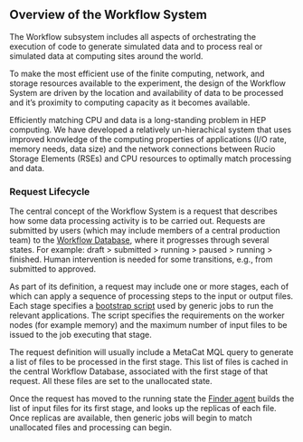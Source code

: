 ## Overview of the Workflow System

The Workflow subsystem includes all aspects of orchestrating the execution 
of code to generate simulated data and to process real or simulated 
data at computing sites around the world.

To make the most efficient use of the finite computing, network, and 
storage resources available to the experiment, the design of 
the Workflow System are driven by the location and availability of data to 
be processed and it’s proximity to computing capacity as it becomes available. 

Efficiently matching CPU and data is a long-standing problem in 
HEP computing. We have developed 
a relatively un-hierachical system that uses improved knowledge of the 
computing properties of applications (I/O rate, memory needs, data size) 
and the network connections between Rucio Storage Elements (RSEs) and 
CPU resources to optimally match processing and data.

### Request Lifecycle

The central concept of the Workflow System is a request that 
describes how some data processing activity is to be carried out. Requests 
are submitted by users (which may include members of a central production 
team) to the [Workflow Database](database.md), where it progresses 
through several states. For example: 
draft > submitted > running > paused > running > finished. Human 
intervention is needed for some transitions, e.g., from submitted to 
approved. 

As part of its definition, a request may include one or more stages, each 
of which can apply a sequence of processing steps to the input or output 
files. Each stage specifies a 
[bootstrap script](bootstrap-scripts.md) used by generic jobs to run 
the relevant applications. The script specifies the requirements on the 
worker nodes (for example memory) and the maximum number of input files to 
be issued to the job executing that stage.

The request definition will usually include a MetaCat MQL query 
to generate a list of files to be processed in the first stage. This list of 
files is cached in the central Workflow Database, associated with the 
first stage of that request. All these files are set to the unallocated 
state.

Once the request has moved to the running state the 
[Finder agent](finder.md) builds the list of input files for its first
stage, and looks up the replicas of each file. Once replicas are available,
then generic jobs will begin to match unallocated files and processing can
begin.


